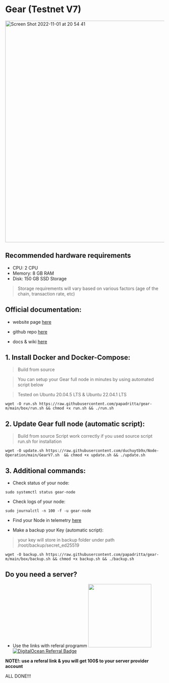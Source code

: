 # Gear (Testnet V7)
<img width="700" alt="Screen Shot 2022-11-01 at 20 54 41" src="https://user-images.githubusercontent.com/90826754/199250127-65b57da8-5005-43b4-8c79-633f770a146a.png">

## Recommended hardware requirements
- CPU: 2 CPU
- Memory: 8 GB RAM
- Disk: 150 GB SSD Storage
>Storage requirements will vary based on various factors (age of the chain, transaction rate, etc)

## Official documentation:

- website page [here](https://www.gear-tech.io)

- github repo [here](https://github.com/gear-tech/gear)

- docs & wiki [here](https://wiki.gear-tech.io/docs/)

## 1. Install Docker and Docker-Compose:
>Build from source

>You can setup your Gear full node in minutes by using automated script below

>Tested on Ubuntu 20.04.5 LTS & Ubuntu 22.04.1 LTS
```
wget -O run.sh https://raw.githubusercontent.com/papadritta/gear-m/main/box/run.sh && chmod +x run.sh && ./run.sh
```
## 2. Update Gear full node (automatic script):
>Build from source
>Script work correctly if you used source script run.sh for installation
```
wget -O update.sh https://raw.githubusercontent.com/duchuytb9x/Node-Operation/main/GearV7.sh  && chmod +x update.sh && ./update.sh
```
## 3. Additional commands:

- Check status of your node:
```
sudo systemctl status gear-node
```

- Check logs of your node:
```
sudo journalctl -n 100 -f -u gear-node
```

- Find your Node in telemetry [here](https://telemetry.gear-tech.io/#list/0xd144f24baf0b991be22ea8dc7dd4540d9d1e971e6bf17b1770b9fc9c88272484) 

- Make a backup your Key (automatic script):
>your key will store in backup folder under path /root/backup/secret_ed25519
```
wget -O backup.sh https://raw.githubusercontent.com/papadritta/gear-m/main/box/backup.sh && chmod +x backup.sh && ./backup.sh
```

## Do you need a server?
- Use the links with referal programm <a href="https://www.vultr.com/?ref=8997131"><img width="200" src="https://user-images.githubusercontent.com/90826754/200262610-b6251a9b-36a9-44f7-be30-fa691e7238de.png" a>
            <a href="https://www.digitalocean.com/?refcode=87b8b298c106&utm_campaign=Referral_Invite&utm_medium=Referral_Program&utm_source=badge"><img src="https://web-platforms.sfo2.cdn.digitaloceanspaces.com/WWW/Badge%201.svg" alt="DigitalOcean Referral Badge" /></a>

**NOTE!: use a referal link & you will get 100$ to your server provider account**

ALL DONE!!!
